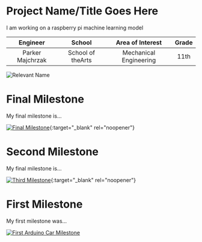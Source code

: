 ﻿# Project Name/Title Goes Here
I am working on a raspberry pi machine learning model

| **Engineer** | **School** | **Area of Interest** | **Grade** |
|:--:|:--:|:--:|:--:|
| Parker Majchrzak | School of theArts | Mechanical Engineering | 11th 

![Relevant Name](https://lh3.googleusercontent.com/bg5msiXe4jWU5A9t6yUZ_3Y9MdazgRTt--2mScOIITRwlO0gJZ1zj-JFUrtxWNbYcLuQ8fSGP21cT9_FwTMrGFaJUzXXIsE87atiuSxlLS_RSkH69GnFs_YcfbiuCqhXFG--SfY2EtGTCsdlgtBJI-7ASOwL9ufyhpx2upiHdLia4icwcgGbdFBnk8CrvzNVeTNkfdkiP8EHEv45nqc8ncaNPsk1satE1UcYtJxffYbqkcC5as2M_fy9uxdNwht7L_9KjG6DESNB0DVLn3rdXy3_EhiFGE4xZRtv2ccV0Kz9LTFsa3DqiM01lXSFcpwXNYyWqpJyExreoYFLmyc4OH63LXzyEkFajptVz7F7H-wcitSkHMnB_nkfaFzlUxxbcl1oRrRWmyic75uLehYch-J6h_ktPjS-EvaHpNlRG2vwT0k-gJb95vK6iYXuylgVc-awilOyWsmVNUcdMJ763C8fi9zp6wOGGVhOWVgxwVtxkESHoMtcrwCcoObbnhyNBOBTHWJE6ShpdmbFSjLaLrhKuLadkMn5qmsU9hBCzcoN_ImBX8FQ0zJj9-Ekvez7nV2E48o11A1aQWgF-8RGsDler0p8dZM1lNnBQ8tHQSk8uAQvRVaCt7a93nyRnhORw6B7pUNIO-vhvnwW6nIwReCNCKAB8vnECpAqlYAwcpzKKfm56DQ9tmbWbqV7-gJg8ApUmNrGQa3sWyxMPMutoht_qnpQUZsPr2tJnuLNHrqs4eC7VAteLnqNzBvx_WEOVU_AbVLkFAP5Q6nl6VyKmqrnJCA0Mi0A7bICHQ4yUxAoPwQiccHfBnjF73xe8o1eSiwURcPElNkT89hEYVyUY9IX_TSBMT4iB3rOr1ebEMrKMPoe1Bh6eI0Gr0a5lT-qipMACulZOY9AlkTNn28yOeAcCX6W-vtt4qIAhP-X9EX42gIo4DJljw8VKwT-mmkiM9IjPa3gkbbqoJJiPw=w2104-h1578-s-no?authuser=0)
  
# Final Milestone
My final milestone is...


[![Final Milestone](https://res.cloudinary.com/marcomontalbano/image/upload/v1612573869/video_to_markdown/images/youtube--F7M7imOVGug-c05b58ac6eb4c4700831b2b3070cd403.jpg )](https://www.youtube.com/watch?v=F7M7imOVGug&feature=emb_logo "Final Milestone"){:target="_blank" rel="noopener"}

# Second Milestone
My final milestone is...

[![Third Milestone](https://res.cloudinary.com/marcomontalbano/image/upload/v1612574014/video_to_markdown/images/youtube--y3VAmNlER5Y-c05b58ac6eb4c4700831b2b3070cd403.jpg)](https://www.youtube.com/watch?v=y3VAmNlER5Y&feature=emb_logo "Second Milestone"){:target="_blank" rel="noopener"}
# First Milestone
  

My first milestone was...

[![First Arduino Car Milestone](https://res.cloudinary.com/marcomontalbano/image/upload/v1679433959/video_to_markdown/images/youtube--gYL3vr7hr5U-c05b58ac6eb4c4700831b2b3070cd403.jpg)](https://www.youtube.com/watch?v=gYL3vr7hr5U&t=1s "First Arduino Car Milestone")
